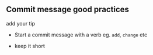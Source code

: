 ## Commit message good practices

add your tip

- Start a commit message with a verb eg. `add`, `change` etc

- keep it short
